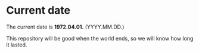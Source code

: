 # Current date

The current date is **1972.04.01.** (YYYY.MM.DD.)

This repository will be good when the world ends, so we will know how long it lasted.